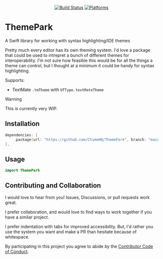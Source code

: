 <div align="center">

[![Build Status][build status badge]][build status]
[![Platforms][platforms badge]][platforms]

</div>

# ThemePark
A Swift library for working with syntax highlighting/IDE themes

Pretty much every editor has its own theming system. I'd love a package that could be used to intrepret a bunch of different themes for interoperability. I'm not sure how feasible this would be for all the things a theme can control, but I thought at a minimum it could be handy for syntax highlighting.

Supports:

- TextMate `.tmTheme` with `UTType.textMateTheme`

> [!WARNING]
> This is currently very WIP.

## Installation

```swift
dependencies: [
    .package(url: "https://github.com/ChimeHQ/ThemePark", branch: "main")
],
```

## Usage

```swift
import ThemePark


```

## Contributing and Collaboration

I would love to hear from you! Issues, Discussions, or pull requests work great.

I prefer collaboration, and would love to find ways to work together if you have a similar project.

I prefer indentation with tabs for improved accessibility. But, I'd rather you use the system you want and make a PR than hesitate because of whitespace.

By participating in this project you agree to abide by the [Contributor Code of Conduct](CODE_OF_CONDUCT.md).

[editorconfig]: https://editorconfig.org
[build status]: https://github.com/ChimeHQ/ThemePark/actions
[build status badge]: https://github.com/ChimeHQ/ThemePark/workflows/CI/badge.svg
[platforms]: https://swiftpackageindex.com/ChimeHQ/ThemePark
[platforms badge]: https://img.shields.io/endpoint?url=https%3A%2F%2Fswiftpackageindex.com%2Fapi%2Fpackages%2FChimeHQ%2FThemePark%2Fbadge%3Ftype%3Dplatforms
